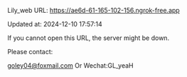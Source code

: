 Lily_web URL: https://ae6d-61-165-102-156.ngrok-free.app

Updated at: 2024-12-10 17:57:14

If you cannot open this URL, the server might be down.

Please contact: 

goley04@foxmail.com Or Wechat:GL_yeaH